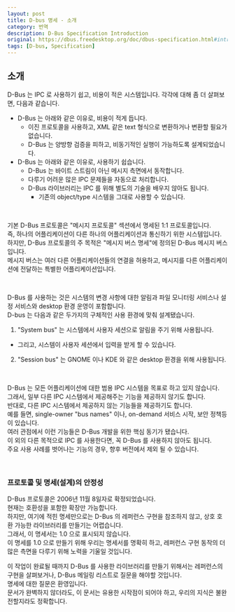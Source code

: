 ```yaml
---
layout: post
title: D-bus 명세 - 소개
category: 번역
description: D-Bus Specification Introduction 
original: https://dbus.freedesktop.org/doc/dbus-specification.html#introduction 
tags: [D-bus, Specification]
---
```


## 소개
D-Bus 는 IPC 로 사용하기 쉽고, 비용이 적은 시스템입니다. 각각에 대해 좀 더 살펴보면, 다음과 같습니다.  

* D-Bus 는 아래와 같은 이유로, 비용이 적게 듭니다.  
  * 이진 프로토콜을 사용하고, XML 같은 text 형식으로 변환하거나 변환할 필요가 없습니다.  
  * D-Bus 는 양방향 검증을 피하고, 비동기적인 실행이 가능하도록 설계되었습니다.  
* D-Bus 는 아래와 같은 이유로, 사용하기 쉽습니다.  
  * D-Bus 는 바이트 스트림이 아닌 메시지 측면에서 동작합니다.  
  * 다루기 어려운 많은 IPC 문제들을 자동으로 처리합니다.  
  * D-Bus 라이브러리는 IPC 를 위해 별도의 기술을 배우지 않아도 됩니다.  
    * 기존의 object/type 시스템을 그대로 사용할 수 있습니다.  

<br/>

기본 D-Bus 프로토콜은 "메시지 프로토콜" 섹션에서 명세된 1:1 프로토콜입니다.  
즉, 하나의 어플리케이션이 다른 하나의 어플리케이션과 통신하기 위한 시스템입니다.  
하지만, D-Bus 프로토콜의 주 목적은 "메시지 버스 명세"에 정의된 D-Bus 메시지 버스입니다.  
메시지 버스는 여러 다른 어플리케이션들의 연결을 허용하고, 메시지를 다른 어플리케이션에 전달하는 특별한 어플리케이션입니다.  

<br/>

D-Bus 를 사용하는 것은 시스템의 변경 사항에 대한 알림과 파일 모니터링 서비스나 설정 서비스와 desktop 환경 운영이 포함합니다.  
D-bus 는 다음과 같은 두가지의 구체적인 사용 환경에 맞춰 설계됐습니다.  
1. "System bus" 는 시스템에서 사용자 세션으로 알림을 주기 위해 사용됩니다.
  * 그리고, 시스템이 사용자 세션에서 입력을 받게 할 수 있습니다.  
2. "Session bus" 는 GNOME 이나 KDE 와 같은 desktop 환경을 위해 사용됩니다.  

<br/>

D-Bus 는 모든 어플리케이션에 대한 범용 IPC 시스템을 목표로 하고 있지 않습니다.  
그래서, 일부 다른 IPC 시스템에서 제공해주는 기능을 제공하지 않기도 합니다.  
반대로, 다른 IPC 시스템에서 제공하지 않는 기능들을 제공하기도 합니다.  
예를 들면, single-owner "bus names" 이나, on-demand 서비스 시작, 보안 정책등이 있습니다.  
여러 관점에서 이런 기능들은 D-Bus 개발을 위한 핵심 동기가 됐습니다.  
이 외의 다른 목적으로 IPC 를 사용한다면, 꼭 D-Bus 를 사용하지 않아도 됩니다.  
주요 사용 사례를 벗어나는 기능의 경우, 향후 버전에서 제외 될 수 있습니다.  

<br/>

### 프로토콜 및 명세(설계)의 안정성
D-Bus 프로토콜은 2006년 11월 8일자로 확정되었습니다.  
현재는 호환성을 포함한 확장만 가능합니다.  
하지만, 여기에 적힌 명세만으로는 D-Bus 의 레퍼런스 구현을 참조하지 않고, 상호 호환 가능한 라이브러리를 만들기는 어렵습니다.  
그래서, 이 명세서는 1.0 으로 표시되지 않습니다.  
이 명세를 1.0 으로 만들기 위해 우리는 명세서를 명확히 하고, 레퍼런스 구현 동작의 더 많은 측면을 다루기 위해  노력을 기울일 것입니다.  

이 작업이 완료될 때까지 D-Bus 를 사용한 라이브러리를 만들기 위해서는 레퍼런스의 구현을 살펴보거나, D-Bus 메일링 리스트로 질문을 해야할 것입니다.  
명세에 대한 질문은 환영입니다.  
문서가 완벽하지 않더라도, 이 문서는 유용한 시작점이 되어야 하고, 우리의 지식은 불완전할지라도 정확합니다.  
